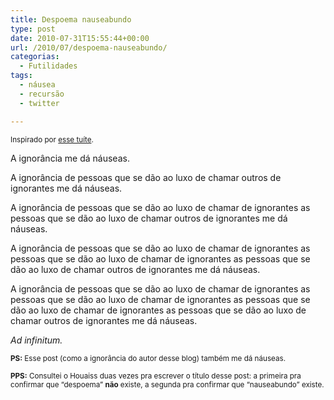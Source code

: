 ```yaml
---
title: Despoema nauseabundo
type: post
date: 2010-07-31T15:55:44+00:00
url: /2010/07/despoema-nauseabundo/
categorias:
  - Futilidades
tags:
  - náusea
  - recursão
  - twitter

---
```

<small>Inspirado por <a href="http://twitter.com/_julinha/status/19967097088">esse tuíte</a>.</small>

A ignorância me dá náuseas.

A ignorância de pessoas que se dão ao luxo de chamar outros de ignorantes me dá náuseas.

A ignorância de pessoas que se dão ao luxo de chamar de ignorantes as pessoas que se dão ao luxo de chamar outros de ignorantes me dá náuseas.

A ignorância de pessoas que se dão ao luxo de chamar de ignorantes as pessoas que se dão ao luxo de chamar de ignorantes as pessoas que se dão ao luxo de chamar outros de ignorantes me dá náuseas.

A ignorância de pessoas que se dão ao luxo de chamar de ignorantes as pessoas que se dão ao luxo de chamar de ignorantes as pessoas que se dão ao luxo de chamar de ignorantes as pessoas que se dão ao luxo de chamar outros de ignorantes me dá náuseas.

_Ad infinitum._

<small><strong>PS:</strong> Esse post (como a ignorância do autor desse blog) também me dá náuseas.</small>

<small><strong>PPS:</strong> Consultei o Houaiss duas vezes pra escrever o título desse post: a primeira pra confirmar que “despoema” <strong>não</strong> existe, a segunda pra confirmar que “nauseabundo” existe.</small>

